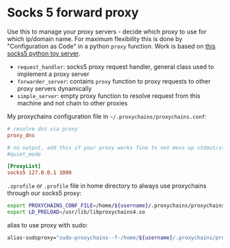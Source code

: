 # Socks 5 forward proxy

Use this to manage your proxy servers - decide which proxy to use for which ip/domain name.
For maximum flexibility this is done by "Configuration as Code" in a python `proxy` function.
Work is based on [this socks5 python toy server](https://github.com/rushter/socks5).

- `request_handler`: socks5 proxy request handler, general class used to implement a proxy server
- `forwarder_server`: contains `proxy` function to proxy requests to other proxy servers dynamically
- `simple_server`: empty proxy function to resolve request from this machine and not chain to other proxies

My proxychains configuration file in `~/.proxychains/proxychains.conf`:

```ini
# resolve dns via proxy
proxy_dns

# no output, add this if your proxy works fine to not mess up stdout/sterr of the running program
#quiet_mode

[ProxyList]
socks5 127.0.0.1 1080
```

`.zprofile` or `.profile` file in home directory to always use proxychains through our socks5 proxy:

```bash
export PROXYCHAINS_CONF_FILE=/home/${username}/.proxychains/proxychains.conf
export LD_PRELOAD=/usr/lib/libproxychains4.so
```

alias to use proxy with sudo:

```bash
alias·sudoproxy="sudo·proxychains·-f·/home/${username}/.proxychains/proxychains.conf"
```

